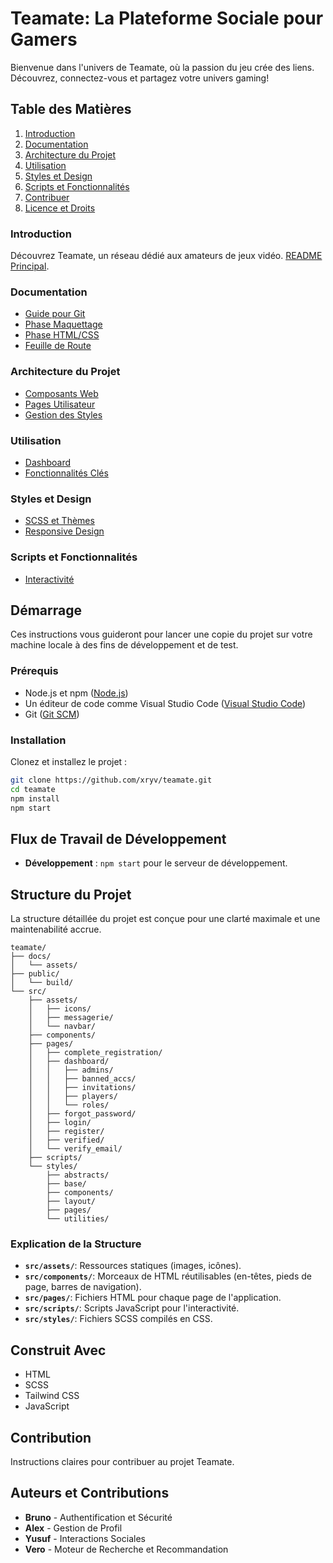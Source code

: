 # Teamate: La Plateforme Sociale pour Gamers

Bienvenue dans l'univers de Teamate, où la passion du jeu crée des liens. Découvrez, connectez-vous et partagez votre univers gaming!

## Table des Matières
1. [Introduction](#introduction)
2. [Documentation](#documentation)
3. [Architecture du Projet](#architecture-du-projet)
4. [Utilisation](#utilisation)
5. [Styles et Design](#styles-et-design)
6. [Scripts et Fonctionnalités](#scripts-et-fonctionnalités)
7. [Contribuer](#contribuer)
8. [Licence et Droits](#licence-et-droits)

### Introduction
Découvrez Teamate, un réseau dédié aux amateurs de jeux vidéo. [README Principal](./README.md).

### Documentation
- [Guide pour Git](./docs/guide_git.md)
- [Phase Maquettage](./docs/maquettage.md)
- [Phase HTML/CSS](./docs/html_css.md)
- [Feuille de Route](./docs/ROADMAP.md)

### Architecture du Projet
- [Composants Web](./src/components/README.md)
- [Pages Utilisateur](./src/pages/README.md)
- [Gestion des Styles](./src/styles/README.MD)

### Utilisation
- [Dashboard](./src/pages/dashboard/README.md)
- [Fonctionnalités Clés](./src/pages/README.md)

### Styles et Design
- [SCSS et Thèmes](./src/styles/README.MD)
- [Responsive Design](./src/styles/README.MD)

### Scripts et Fonctionnalités
- [Interactivité](./src/scripts/README.md)

## Démarrage
Ces instructions vous guideront pour lancer une copie du projet sur votre machine locale à des fins de développement et de test.

### Prérequis
- Node.js et npm ([Node.js](https://nodejs.org/))
- Un éditeur de code comme Visual Studio Code ([Visual Studio Code](https://code.visualstudio.com/))
- Git ([Git SCM](https://git-scm.com/))

### Installation
Clonez et installez le projet :
```bash
git clone https://github.com/xryv/teamate.git
cd teamate
npm install
npm start
```

## Flux de Travail de Développement
- **Développement** : `npm start` pour le serveur de développement.

## Structure du Projet
La structure détaillée du projet est conçue pour une clarté maximale et une maintenabilité accrue.

```
teamate/
├── docs/
│   └── assets/
├── public/
│   └── build/
└── src/
    ├── assets/
    │   ├── icons/
    │   ├── messagerie/
    │   └── navbar/
    ├── components/
    ├── pages/
    │   ├── complete_registration/
    │   ├── dashboard/
    │   │   ├── admins/
    │   │   ├── banned_accs/
    │   │   ├── invitations/
    │   │   ├── players/
    │   │   └── roles/
    │   ├── forgot_password/
    │   ├── login/
    │   ├── register/
    │   ├── verified/
    │   └── verify_email/
    ├── scripts/
    └── styles/
        ├── abstracts/
        ├── base/
        ├── components/
        ├── layout/
        ├── pages/
        └── utilities/
```

### Explication de la Structure
- **`src/assets/`**: Ressources statiques (images, icônes).
- **`src/components/`**: Morceaux de HTML réutilisables (en-têtes, pieds de page, barres de navigation).
- **`src/pages/`**: Fichiers HTML pour chaque page de l'application.
- **`src/scripts/`**: Scripts JavaScript pour l'interactivité.
- **`src/styles/`**: Fichiers SCSS compilés en CSS.

## Construit Avec
- HTML
- SCSS
- Tailwind CSS
- JavaScript

## Contribution
Instructions claires pour contribuer au projet Teamate.

## Auteurs et Contributions
- **Bruno** - Authentification et Sécurité
- **Alex** - Gestion de Profil
- **Yusuf** - Interactions Sociales
- **Vero** - Moteur de Recherche et Recommandation


